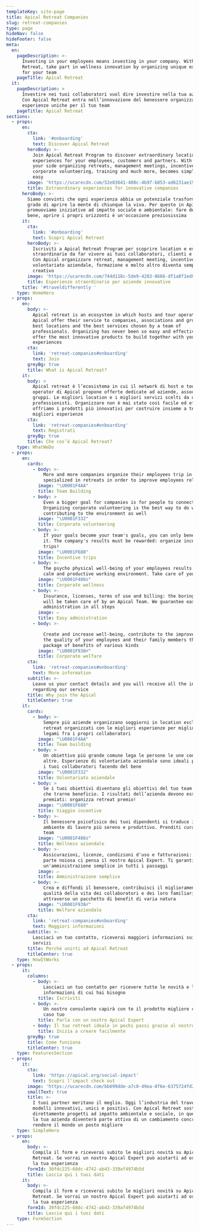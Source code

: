 ```yaml
---
templateKey: site-page
title: Apical Retreat Companies
slug: retreat-companies
type: page
hideNav: false
hideFooter: false
meta:
  en:
    pageDescription: >-
      Investing in your employees means investing in your company. With Apical
      Retreat, take part in wellness innovation by organizing unique experiences
      for your team
    pageTitle: Apical Retreat
  it:
    pageDescription: >
      Investire nei tuoi collaboratori vuol dire investire nella tua azienda.
      Con Apical Retreat entra nell’innovazione del benessere organizzando
      esperienze uniche per il tuo team
    pageTitle: Apical Retreat
sections:
  - props:
      en:
        cta:
          link: '#onboarding'
          text: Discover Apical Retreat
        heroBody: >-
          Join Apical Retreat Program to discover extraordinary locations and
          experiences for your employees, customers and partners. With Apical on
          your side organizing retreats, management meetings, incentives,
          corporate volunteering, training and much more, becomes simple and
          easy
        image: 'https://ucarecdn.com/52e83641-408c-4b97-b853-ad6231ae1504/'
        title: Extraordinary experiences for innovative companies
      heroBody: >-
        Siamo convinti che ogni esperienza abbia un potenziale trasformativo in
        grado di aprire la mente di chiunque la viva. Per questo in Apical
        promuoviamo iniziative ad impatto sociale e ambientale: fare del bene fa
        bene, aprire i propri orizzonti è un'occasione preziosissima
      it:
        cta:
          link: '#onboarding'
          text: Scopri Apical Retreat
        heroBody: >-
          Iscriviti a Apical Retreat Program per scoprire location e esperienze
          straordinarie da far vivere ai tuoi collaboratori, clienti e partners.
          Con Apical organizzare retreat, management meeting, incentive,
          volontariato aziendale, formazione e molto altro diventa semplice e
          creativo
        image: 'https://ucarecdn.com/744d118c-5de9-4283-8666-df1a8f1ed8d8/'
        title: Esperienze straordinarie per aziende innovative
      title: '#traveldifferently '
    type: HomeHero
  - props:
      en:
        body: >-
          Apical retreat is an ecosystem in which hosts and tour operators of
          Apical offer their service to companies, associations and groups. The
          best locations and the best services chosen by a team of
          professionals. Organizing has never been so easy and effective: we
          offer the most innovative products to build together with you the best
          experiences
        cta:
          link: 'retreat-companies#onboarding'
          text: Join
        greyBg: true
        title: What is Apical Retreat?
      it:
        body: >
          Apical retreat è l’ecosistema in cui il network di host e tour
          operator di Apical propone offerte dedicate ad aziende, associazioni e
          gruppi. Le migliori location e i migliori servizi scelti da un team di
          professionisti. Organizzare non è mai stato così facile ed efficace:
          offriamo i prodotti più innovativi per costruire insieme a te le
          migliori esperienze
        cta:
          link: 'retreat-companies#onboarding'
          text: Registrati
        greyBg: true
        title: Che cos’è Apical Retreat?
    type: WhatWeDo
  - props:
      en:
        cards:
          - body: >-
              More and more companies organize their employees trip in locations
              specialized in retreats in order to improve employees relationship
            image: "\U0001F4AA"
            title: Team Building
          - body: >
              Even a bigger goal for companies is for people to connect.
              Organizing corporate volunteering is the best way to do while
              contributing to the environment as well
            image: "\U0001F332"
            title: Corporate volunteering
          - body: >-
              If your goals become your team's goals, you can only benefit from
              it. The company's results must be rewarded: organize incentive
              trips!
            image: "\U0001F680"
            title: Incentive trips
          - body: >-
              The psycho physical well-being of your employees results in a more
              calm and productive working environment. Take care of your team
            image: "\U0001F486‍♀️"
            title: Corporate wellness
          - body: >-
              Insurance, licenses, terms of use and billing: the boring part
              will be taken care of by an Apical Team. We guarantee easy
              administration in all steps
            image: ✏
            title: Easy administration
          - body: >-

              Create and increase well-being, contribute to the improvement of
              the quality of your employees and their family members through a
              package of benefits of various kinds
            image: "\U0001F938‍♂️"
            title: Corporate welfare
        cta:
          link: 'retreat-companies#onboarding'
          text: More information
        subtitle: >-
          Leave us your contact details and you will receive all the information
          regarding our service
        title: Why join the Apical
        titleCenter: true
      it:
        cards:
          - body: >-
              Sempre più aziende organizzano soggiorni in location esclusive in
              retreat organizzati con le migliori esperienze per migliorare i
              legami fra i propri collaboratori
            image: "\U0001F4AA"
            title: Team building
          - body: >
              Un obiettivo più grande comune lega le persone le une con le
              altre. Esperienze di volontariato aziendale sono ideali per unire
              i tuoi collaboratori facendo del bene
            image: "\U0001F332"
            title: Volontariato aziendale
          - body: >
              Se i tuoi obiettivi diventano gli obiettivi del tuo team non puoi
              che trarne beneficio. I risultati dell’azienda devono essere
              premiati: organizza retreat premio! 
            image: "\U0001F680"
            title: Viaggio incentive
          - body: >-
              Il benessere psicofisico dei tuoi dipendenti si traduce in un
              ambiente di lavoro più sereno e produttivo. Prenditi cura del tuo
              team
            image: "\U0001F486‍♀️"
            title: Wellness aziendale
          - body: >-
              Assicurazioni, licenze, condizioni d'uso e fatturazioni: alla
              parte noiosa ci pensa il nostro Apical Expert. Ti garantiamo
              un'amministrazione semplice in tutti i passaggi
            image: ✏
            title: Amministrazione semplice
          - body: >-
              Crea e diffondi il benessere, contribuisci il miglioramento della
              qualità della vita dei collaboratori e dei loro familiari
              attraverso un pacchetto di benefit di varia natura
            image: "\U0001F938‍♂️"
            title: Welfare aziendale
        cta:
          link: 'retreat-companies#onboarding'
          text: Maggiori informazioni
        subtitle: >-
          Lasciaci un tuo contatto, riceverai maggiori informazioni sui nostri
          servizi
        title: Perché unirti ad Apical Retreat
        titleCenter: true
    type: HowItWorks
  - props:
      it:
        columns:
          - body: >-
              Lasciaci un tuo contatto per ricevere tutte le novità e le
              informazioni di cui hai bisogno
            title: Iscriviti
          - body: >-
              Un nostro consulente capirà con te il prodotto migliore che fa al
              caso tuo
            title: Parla con un nostro Apical Expert
          - body: Il tuo retreat ideale in pochi passi grazie al nostro supporto
            title: Inizia a creare facilmente
        greyBg: true
        title: Come funziona
        titleCenter: true
    type: FeaturesSection
  - props:
      it:
        cta:
          link: 'https://apical.org/social-impact'
          text: Scopri l'impact check out
        image: 'https://ucarecdn.com/bb699dde-a7c0-49ea-8f6e-6375724fd229/'
        smallText: true
        title: >-
          I tuoi partner meritano il meglio. Oggi l’industria del travel offre
          modelli innovativi, unici e positivi. Con Apical Retreat sostieni
          direttamente progetti ad impatto ambientale e sociale, in questo modo
          la tua azienda diventerà parte attiva di un cambiamento concreto per
          rendere il mondo un posto migliore
    type: SimpleHero
  - props:
      en:
        body: >-
          Compila il form e riceverai subito le migliori novità su Apical
          Retreat. Se vorrai un nostro Apical Expert può aiutarti ad organizzare
          la tua esperienza
        formId: 30fdc225-68dc-4742-ab43-339af4974b5d
        title: Lascia qui i tuoi dati
      it:
        body: >-
          Compila il form e riceverai subito le migliori novità su Apical
          Retreat. Se vorrai un nostro Apical Expert può aiutarti ad organizzare
          la tua esperienza
        formId: 30fdc225-68dc-4742-ab43-339af4974b5d
        title: Lascia qui i tuoi dati
    type: FormSection
---
```


